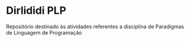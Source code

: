 # Dirlididi PLP
Repositório destinado às atividades referentes a disciplina de Paradigmas de Linguagem de Programação
